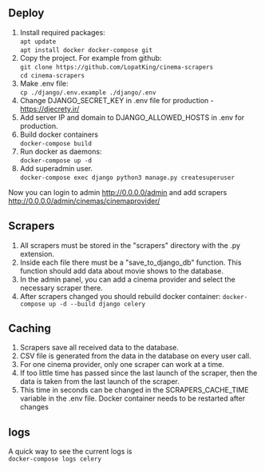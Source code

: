 ## Deploy
1. Install required packages:  
`apt update`    
`apt install docker docker-compose git`
2. Copy the project. For example from github:  
`git clone https://github.com/LopatKing/cinema-scrapers`  
`cd cinema-scrapers`
3. Make .env file:  
`cp ./django/.env.example ./django/.env`
4. Change DJANGO_SECRET_KEY in .env file for production - https://djecrety.ir/
5. Add server IP and domain to DJANGO_ALLOWED_HOSTS in .env for production.
6. Build docker containers  
`docker-compose build`
7. Run docker as daemons:  
`docker-compose up -d`
8. Add superadmin user.  
`docker-compose exec django python3 manage.py createsuperuser`

Now you can login to admin http://0.0.0.0/admin and add scrapers http://0.0.0.0/admin/cinemas/cinemaprovider/

## Scrapers
1. All scrapers must be stored in the "scrapers" directory with the .py extension.
2. Inside each file there must be a "save_to_django_db" function. This function should add data about movie shows 
to the database.
3. In the admin panel, you can add a cinema provider and select the necessary scraper there.
4. After scrapers changed you should rebuild docker container:
`docker-compose up -d --build django celery`

## Caching
1. Scrapers save all received data to the database.
2. CSV file is generated from the data in the database on every user call.
3. For one cinema provider, only one scraper can work at a time.
4. If too little time has passed since the last launch of the scraper, then the data is taken from the last launch of 
the scraper.
5. This time in seconds can be changed in the SCRAPERS_CACHE_TIME variable in the .env file. Docker container needs to 
be restarted after changes

## logs
A quick way to see the current logs is  
`docker-compose logs celery`
